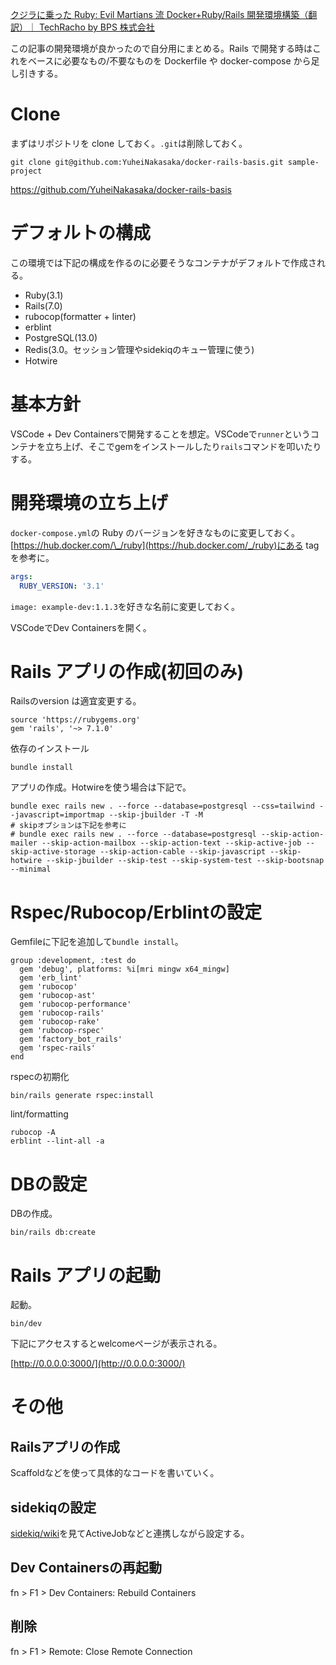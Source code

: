 
[クジラに乗った Ruby: Evil Martians 流 Docker+Ruby/Rails 開発環境構築（翻訳）｜ TechRacho by BPS 株式会社](https://techracho.bpsinc.jp/hachi8833/2022_04_07/116843)

この記事の開発環境が良かったので自分用にまとめる。Rails で開発する時はこれをベースに必要なもの/不要なものを Dockerfile や docker-compose から足し引きする。

# Clone

まずはリポジトリを clone しておく。`.git`は削除しておく。

```sh:sh
git clone git@github.com:YuheiNakasaka/docker-rails-basis.git sample-project
```

https://github.com/YuheiNakasaka/docker-rails-basis

# デフォルトの構成

この環境では下記の構成を作るのに必要そうなコンテナがデフォルトで作成される。

- Ruby(3.1)
- Rails(7.0)
- rubocop(formatter + linter)
- erblint
- PostgreSQL(13.0)
- Redis(3.0。セッション管理やsidekiqのキュー管理に使う)
- Hotwire

# 基本方針

VSCode + Dev Containersで開発することを想定。VSCodeで`runner`というコンテナを立ち上げ、そこでgemをインストールしたり`rails`コマンドを叩いたりする。

# 開発環境の立ち上げ

`docker-compose.yml`の Ruby のバージョンを好きなものに変更しておく。[https://hub.docker.com/\_/ruby](https://hub.docker.com/_/ruby)にある tag を参考に。

```yml:docker-compose.yml
args:
  RUBY_VERSION: '3.1'
```

`image: example-dev:1.1.3`を好きな名前に変更しておく。

VSCodeでDev Containersを開く。

# Rails アプリの作成(初回のみ)

Railsのversion は適宜変更する。

```Gemfile:Gemfile
source 'https://rubygems.org'
gem 'rails', '~> 7.1.0'
```

依存のインストール

```sh:sh
bundle install
```

アプリの作成。Hotwireを使う場合は下記で。

```sh:sh
bundle exec rails new . --force --database=postgresql --css=tailwind --javascript=importmap --skip-jbuilder -T -M
# skipオプションは下記を参考に
# bundle exec rails new . --force --database=postgresql --skip-action-mailer --skip-action-mailbox --skip-action-text --skip-active-job --skip-active-storage --skip-action-cable --skip-javascript --skip-hotwire --skip-jbuilder --skip-test --skip-system-test --skip-bootsnap --minimal
```

# Rspec/Rubocop/Erblintの設定
Gemfileに下記を追加して`bundle install`。

```
group :development, :test do
  gem 'debug', platforms: %i[mri mingw x64_mingw]
  gem 'erb_lint'
  gem 'rubocop'
  gem 'rubocop-ast'
  gem 'rubocop-performance'
  gem 'rubocop-rails'
  gem 'rubocop-rake'
  gem 'rubocop-rspec'
  gem 'factory_bot_rails'
  gem 'rspec-rails'
end
```

rspecの初期化

```sh:sh
bin/rails generate rspec:install
```

lint/formatting

```sh:sh
rubocop -A
erblint --lint-all -a
```

# DBの設定

DBの作成。

```sh:sh
bin/rails db:create
```

# Rails アプリの起動

起動。

```sh:sh
bin/dev
```

下記にアクセスするとwelcomeページが表示される。

[http://0.0.0.0:3000/](http://0.0.0.0:3000/)

# その他

## Railsアプリの作成

Scaffoldなどを使って具体的なコードを書いていく。

## sidekiqの設定

[sidekiq/wiki](https://github.com/sidekiq/sidekiq/wiki)を見てActiveJobなどと連携しながら設定する。

## Dev Containersの再起動

fn > F1 > Dev Containers: Rebuild Containers

## 削除

fn > F1 > Remote: Close Remote Connection
